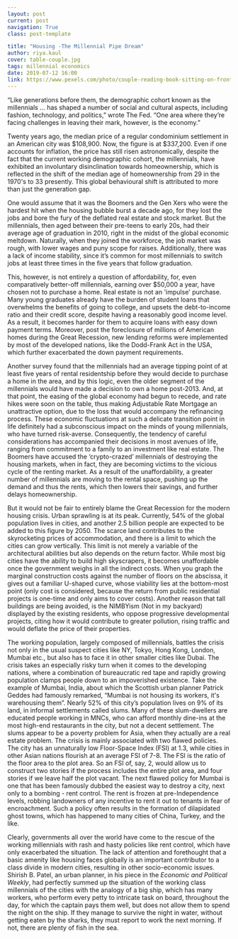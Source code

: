 ```yaml
---
layout: post
current: post
navigation: True
class: post-template

title: "Housing -The Millennial Pipe Dream"
author: riya.kaul
cover: table-couple.jpg
tags: millennial economics
date: 2019-07-12 16:00
link: https://www.pexels.com/photo/couple-reading-book-sitting-on-front-of-rectangular-brown-wooden-coffee-table-1056990/
---
```

“Like generations before them, the demographic cohort known as the millennials …
has shaped a number of social and cultural aspects, including fashion,
technology, and politics,” wrote The Fed. “One area where they’re facing
challenges in leaving their mark, however, is the economy.”

Twenty years ago, the median price of a regular condominium settlement in an
American city was \$108,900. Now, the figure is at \$337,200. Even if one
accounts for inflation, the price has still risen astronomically, despite the
fact that the current working demographic cohort, the millennials, have
exhibited an involuntary disinclination towards homeownership, which is
reflected in the shift of the median age of homeownership from 29 in the 1970's
to 33 presently. This global behavioural shift is attributed to more than just
the generation gap.

One would assume that it was the Boomers and the Gen Xers who were the hardest
hit when the housing bubble burst a decade ago, for they lost the jobs and bore
the fury of the deflated real estate and stock market. But the millennials, then
aged between their pre-teens to early 20s, had their average age of graduation
in 2010, right in the midst of the global economic meltdown. Naturally, when
they joined the workforce, the job market was rough, with lower wages and puny
scope for raises. Additionally, there was a lack of income stability, since it’s
common for most millennials to switch jobs at least three times in the five
years that follow graduation. 

This, however, is not entirely a question of affordability, for, even
comparatively better-off millennials, earning over \$50,000 a year, have chosen
not to purchase a home. Real estate is not an 'impulse' purchase. Many young
graduates already have the burden of student loans that overwhelms the benefits
of going to college, and upsets the debt-to-income ratio and their credit score,
despite having a reasonably good income level. As a result, it becomes harder
for them to acquire loans with easy down payment terms. Moreover, post the
foreclosure of millions of American homes during the Great Recession, new
lending reforms were implemented by most of the developed nations, like the
Dodd-Frank Act in the USA, which further exacerbated the down payment
requirements. 

Another survey found that the millennials had an average tipping point of at
least five years of rental residentship before they would decide to purchase a
home in the area, and by this logic, even the older segment of the millennials
would have made a decision to own a home post-2013. And, at that point, the
easing of the global economy had begun to recede, and rate hikes were soon on
the table, thus making Adjustable Rate Mortgage an unattractive option, due to
the loss that would accompany the refinancing process. These economic
fluctuations at such a delicate transition point in life definitely had a
subconscious impact on the minds of young millennials, who have turned
risk-averse. Consequently, the tendency of careful considerations has
accompanied their decisions in most avenues of life, ranging from commitment to
a family to an investment like real estate. The Boomers have accused the
‘crypto-crazed’ millennials of destroying the housing markets, when in fact,
they are becoming victims to the vicious cycle of the renting market. As a
result of the unaffordability, a greater number of millennials are moving to the
rental space, pushing up the demand and thus the rents, which then lowers their
savings, and further delays homeownership.

But it would not be fair to entirely blame the Great Recession for the modern
housing crisis. Urban sprawling is at its peak. Currently, 54% of the global
population lives in cities, and another 2.5 billion people are expected to be
added to this figure by 2050. The scarce land contributes to the skyrocketing
prices of accommodation, and there is a limit to which the cities can grow
vertically. This limit is not merely a variable of the architectural abilities
but also depends on the return factor. While most big cities have the ability to
build high skyscrapers, it becomes unaffordable once the government weighs in
all the indirect costs. When you graph the marginal construction costs against
the number of floors on the abscissa, it gives out a familiar U-shaped curve,
whose viability lies at the bottom-most point (only cost is considered, because
the return from public residential projects is one-time and only aims to cover
costs). Another reason that tall buildings are being avoided, is the NIMBYism
(Not in my backyard) displayed by the existing residents, who oppose progressive
developmental projects, citing how it would contribute to greater pollution,
rising traffic and would deflate the price of their properties. 

The working population, largely composed of millennials, battles the crisis not
only in the usual suspect cities like NY, Tokyo, Hong Kong, London, Mumbai etc.,
but also has to face it in other smaller cities like Dubai. The crisis takes an
especially risky turn when it comes to the developing nations, where a
combination of bureaucratic red tape and rapidly growing population clamps
people down to an impoverished existence. Take the example of Mumbai, India,
about which the Scottish urban planner Patrick Geddes had famously remarked,
“Mumbai is not housing its workers, it's warehousing them”. Nearly 52% of this
city’s population lives on 9% of its land, in informal settlements called slums.
Many of these slum-dwellers are educated people working in MNCs, who can afford
monthly dine-ins at the most high-end restaurants in the city, but not a decent
settlement. The slums appear to be a poverty problem for Asia, when they
actually are a real estate problem. The crisis is mainly associated with two
flawed policies. The city has an unnaturally low Floor-Space Index (FSI) at 1.3,
while cities in other Asian nations flourish at an average FSI of 7-8. The FSI
is the ratio of the floor area to the plot area. So an FSI of, say, 2, would
allow us to construct two stories if the process includes the entire plot area,
and four stories if we leave half the plot vacant. The next flawed policy for
Mumbai is one that has been famously dubbed the easiest way to destroy a city,
next only to a bombing - rent control. The rent is frozen at pre-Independence
levels, robbing landowners of any incentive to rent it out to tenants in fear of
encroachment. Such a policy often results in the formation of dilapidated ghost
towns, which has happened to many cities of China, Turkey, and the like. 

Clearly, governments all over the world have come to the rescue of the working
millennials with rash and hasty policies like rent control, which have only
exacerbated the situation. The lack of attention and forethought that a basic
amenity like housing faces globally is an important contributor to a class
divide in modern cities, resulting in other socio-economic issues. Shirish B.
Patel, an urban planner, in his piece in the *Economic and Political Weekly*,
had perfectly summed up the situation of the working class millennials of the
cities with the analogy of a big ship, which has many workers, who perform every
petty to intricate task on board, throughout the day, for which the captain pays
them well, but does not allow them to spend the night on the ship. If they
manage to survive the night in water, without getting eaten by the sharks, they
must report to work the next morning. If not, there are plenty of fish in the
sea.
